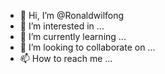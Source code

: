 - 👋 Hi, I’m @Ronaldwilfong
- 👀 I’m interested in ...
- 🌱 I’m currently learning ...
- 💞️ I’m looking to collaborate on ...
- 📫 How to reach me ...

<!---
Ronaldwilfong/Ronaldwilfong is a ✨ special ✨ repository because its `README.md` (this file) appears on your GitHub profile.
You can click the Preview link to take a look at your changes.
--->
